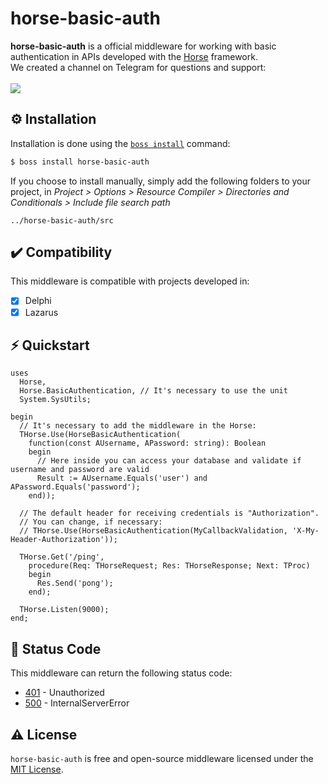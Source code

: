 # horse-basic-auth
<b>horse-basic-auth</b> is a official middleware for working with basic authentication in APIs developed with the <a href="https://github.com/HashLoad/horse">Horse</a> framework.
<br>We created a channel on Telegram for questions and support:<br><br>
<a href="https://t.me/hashload">
  <img src="https://img.shields.io/badge/telegram-join%20channel-7289DA?style=flat-square">
</a>

## ⚙️ Installation
Installation is done using the [`boss install`](https://github.com/HashLoad/boss) command:
``` sh
$ boss install horse-basic-auth
```
If you choose to install manually, simply add the following folders to your project, in *Project > Options > Resource Compiler > Directories and Conditionals > Include file search path*
```
../horse-basic-auth/src
```

## ✔️ Compatibility
This middleware is compatible with projects developed in:
- [X] Delphi
- [X] Lazarus

## ⚡️ Quickstart
```delphi
uses 
  Horse, 
  Horse.BasicAuthentication, // It's necessary to use the unit
  System.SysUtils;

begin
  // It's necessary to add the middleware in the Horse:
  THorse.Use(HorseBasicAuthentication(
    function(const AUsername, APassword: string): Boolean
    begin
      // Here inside you can access your database and validate if username and password are valid
      Result := AUsername.Equals('user') and APassword.Equals('password');
    end));
    
  // The default header for receiving credentials is "Authorization".
  // You can change, if necessary:
  // THorse.Use(HorseBasicAuthentication(MyCallbackValidation, 'X-My-Header-Authorization'));  

  THorse.Get('/ping',
    procedure(Req: THorseRequest; Res: THorseResponse; Next: TProc)
    begin
      Res.Send('pong');
    end);

  THorse.Listen(9000);
end;
```

## 📌 Status Code
This middleware can return the following status code:
* [401](https://httpstatuses.com/401) - Unauthorized
* [500](https://httpstatuses.com/500) - InternalServerError

## ⚠️ License
`horse-basic-auth` is free and open-source middleware licensed under the [MIT License](https://github.com/HashLoad/horse-basic-auth/blob/master/LICENSE). 
